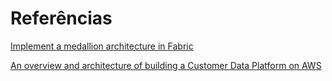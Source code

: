 # Referências

[Implement a medallion architecture in Fabric](https://learn.microsoft.com/en-us/training/modules/describe-medallion-architecture/3-implement-medallion-archecture-fabric)

[An overview and architecture of building a Customer Data Platform on AWS](https://aws.amazon.com/pt/blogs/architecture/overview-and-architecture-building-customer-data-platform-on-aws/)
